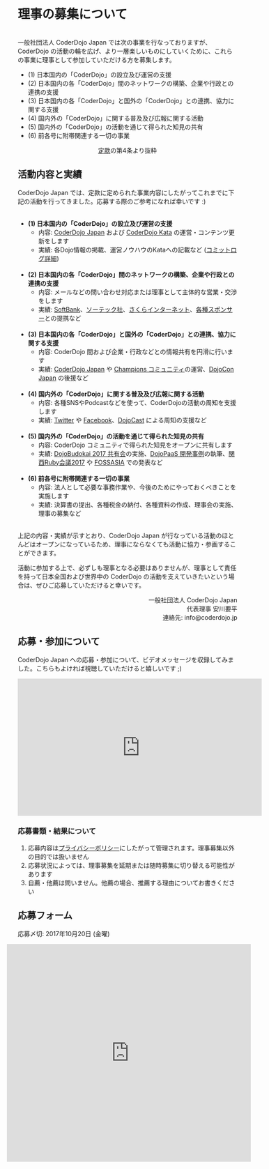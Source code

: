 # 理事の募集について
<br>
一般社団法人 CoderDojo Japan では次の事業を行なっておりますが、CoderDojo の活動の輪を広げ、より一層楽しいものにしていくために、これらの事業に理事として参加していただける方を募集します。

- (1) 日本国内の「CoderDojo」の設立及び運営の支援
- (2) 日本国内の各「CoderDojo」間のネットワークの構築、企業や行政との連携の支援
- (3) 日本国内の各「CoderDojo」と国外の「CoderDojo」との連携、協力に関する支援
- (4) 国内外の「CoderDojo」に関する普及及び広報に関する活動
- (5) 国内外の「CoderDojo」の活動を通じて得られた知見の共有
- (6) 前各号に附帯関連する一切の事業
<div style="text-align: center"><a href="/docs/teikan">定款</a>の第4条より抜粋</div>

## 活動内容と実績

CoderDojo Japan では、定款に定められた事業内容にしたがってこれまでに下記の活動を行ってきました。応募する際のご参考になれば幸いです :) <br><br>

- **(1) 日本国内の「CoderDojo」の設立及び運営の支援**
   - 内容: [CoderDojo Japan](/) および [CoderDojo Kata](/kata) の運営・コンテンツ更新をします
   - 実績: 各Dojo情報の掲載、運営ノウハウのKataへの記載など ([コミットログ詳細](https://github.com/coderdojo-japan/coderdojo.jp/commits/master))<br><br>
- **(2) 日本国内の各「CoderDojo」間のネットワークの構築、企業や行政との連携の支援**
   - 内容: メールなどの問い合わせ対応または理事として主体的な営業・交渉をします
   - 実績: [SoftBank](https://www.softbank.jp/corp/csr/next_generation/pepper/social/)、[ソーテック社](http://www.sotechsha.co.jp/sp/1151/)、[さくらインターネット](https://www.sakura.ad.jp/press/2017/0720_cloud-coderjapan/)、[各種スポンサー](/#sponsors)との提携など<br><br>
- **(3) 日本国内の各「CoderDojo」と国外の「CoderDojo」との連携、協力に関する支援**
   - 内容: CoderDojo 間および企業・行政などとの情報共有を円滑に行います
   - 実績: [CoderDojo Japan](https://www.facebook.com/groups/coderdojo.jp.champions/) や [Champions コミュニティ](https://www.facebook.com/groups/coderdojo.jp)の運営、[DojoCon Japan](http://dojocon.coderdojo.jp/) の後援など<br><br>
- **(4) 国内外の「CoderDojo」に関する普及及び広報に関する活動**
   - 内容: 各種SNSやPodcastなどを使って、CoderDojoの活動の周知を支援します
   - 実績: [Twitter](https://twitter.com/CoderDojoJapan) や [Facebook](https://www.facebook.com/coderdojo.jp)、[DojoCast](http://dojocast.coderdojo.jp/) による周知の支援など<br><br>
- **(5) 国内外の「CoderDojo」の活動を通じて得られた知見の共有**
   - 内容: CoderDojo コミュニティで得られた知見をオープンに共有します
   - 実績: [DojoBudokai 2017 共有会](https://www.youtube.com/playlist?list=PL94GDfaSQTmIHxHVRKhEJiCe0ujAwYG5n)の実施、[DojoPaaS 開発事例](https://github.com/coderdojo-japan/dojopaas/issues/51#issuecomment-326204848)の執筆、[関西Ruby会議2017](https://rubykansai.github.io/kansai2017/) や [FOSSASIA](https://2017.fossasia.org/) での発表など<br><br>
- **(6) 前各号に附帯関連する一切の事業**
   - 内容: 法人として必要な事務作業や、今後のためにやっておくべきことを実施します
   - 実績: 決算書の提出、各種税金の納付、各種資料の作成、理事会の実施、理事の募集など <br><br>


上記の内容・実績が示すとおり、CoderDojo Japan が行なっている活動のほとんどはオープンになっているため、理事にならなくても活動に協力・参画することができます。

活動に参加する上で、必ずしも理事となる必要はありませんが、理事として責任を持って日本全国および世界中の CoderDojo の活動を支えていきたいという場合は、ぜひご応募していただけると幸いです。

<div align="right">
一般社団法人 CoderDojo Japan<br>
代表理事 安川要平<br>
連絡先: info@coderdojo.jp
</div>


## 応募・参加について

CoderDojo Japan への応募・参加について、ビデオメッセージを収録してみました。こちらもよければ視聴していただけると嬉しいです ;)

<div class="home-point-video">
<iframe width="560" height="315" 
src="https://www.youtube.com/embed/IZxdBlcY4iw?rel=0" frameborder="0" allowfullscreen></iframe>
</div>

### 応募書類・結果について

1. 応募内容は[プライバシーポリシー](/docs/privacy)にしたがって管理されます。理事募集以外の目的では扱いません
1. 応募状況によっては、理事募集を延期または随時募集に切り替える可能性があります
1. 自薦・他薦は問いません。他薦の場合、推薦する理由についてお書きください


## 応募フォーム

応募〆切: 2017年10月20日 (金曜)

<div class="home-point-video" style="margin-left: -25px;">
<iframe src="https://docs.google.com/forms/d/e/1FAIpQLSfYga5Tc8yopmh_zDwRdDf1tA6r5dEc3-np8HWnSFsXa8P27w/viewform?embedded=true" width="560" height="500px" frameborder="0" marginheight="0" marginwidth="0">Loading...</iframe>
</div>

<br>
